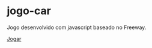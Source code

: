 # jogo-car
Jogo desenvolvido com javascript baseado no Freeway.

[Jogar](<https://amitairferreira.github.io/jogo-car/>)
